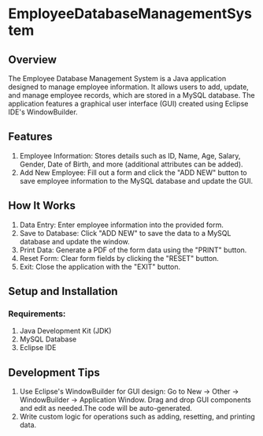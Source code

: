 # EmployeeDatabaseManagementSystem

## Overview
The Employee Database Management System is a Java application designed to manage employee information. It allows users to add, update, and manage employee records, which are stored in a MySQL database. The application features a graphical user interface (GUI) created using Eclipse IDE's WindowBuilder.

## Features
1. Employee Information: Stores details such as ID, Name, Age, Salary, Gender, Date of Birth, and more (additional attributes can be added).
2. Add New Employee: Fill out a form and click the "ADD NEW" button to save employee information to the MySQL database and update the GUI.

## How It Works
1. Data Entry: Enter employee information into the provided form.
2. Save to Database: Click "ADD NEW" to save the data to a MySQL database and update the window.
3. Print Data: Generate a PDF of the form data using the "PRINT" button.
4. Reset Form: Clear form fields by clicking the "RESET" button.
5. Exit: Close the application with the "EXIT" button.

## Setup and Installation
### Requirements:
1. Java Development Kit (JDK)
2. MySQL Database
3. Eclipse IDE
   
## Development Tips
1. Use Eclipse's WindowBuilder for GUI design: Go to New -> Other -> WindowBuilder -> Application Window. Drag and drop GUI components and edit as needed.The code will be auto-generated.
2. Write custom logic for operations such as adding, resetting, and printing data.
